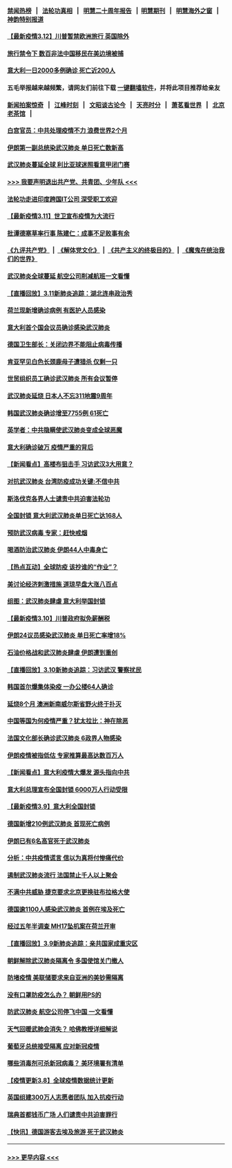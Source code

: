 #### [禁闻热榜](热点新闻.md?=0)  &nbsp;&nbsp;|&nbsp;&nbsp; [法轮功真相](https://github.com/gfw-breaker/truth/blob/master/README.md?=0) &nbsp;&nbsp;|&nbsp;&nbsp; [明慧二十周年报告](https://github.com/gfw-breaker/mh-reports/blob/master/README.md?=0) &nbsp;&nbsp;|&nbsp;&nbsp;[明慧期刊](https://github.com/gfw-breaker/mh-qikan) &nbsp;&nbsp;|&nbsp;&nbsp; [明慧海外之窗](https://github.com/gfw-breaker/mh-news/blob/master/README.md?=0) &nbsp;&nbsp;|&nbsp;&nbsp; [神韵特别报道](https://github.com/gfw-breaker/mh-news/blob/master/shenyun.md?=0)
#### [【最新疫情3.12】川普暂禁欧洲旅行 英国除外](../pages/nsc418/n11933628.md?t=03121102) 
#### [旅行禁令下 数百非法中国移民在美边境被捕](../pages/nsc418/n11933581.md?t=03121102) 
#### [意大利一日2000多例确诊 死亡近200人](../pages/nsc418/n11933484.md?t=03121102) 
#### 五毛举报越来越频繁，请网友们前往下载 [一键翻墙软件](https://github.com/gfw-breaker/ssr-accounts)，并将此项目推荐给亲友
#### [新闻拍案惊奇](https://github.com/gfw-breaker/banned-news/blob/master/pages/link4.md) &nbsp;&nbsp;|&nbsp;&nbsp; [江峰时刻](https://github.com/gfw-breaker/banned-news/blob/master/pages/link4.md) &nbsp;&nbsp;|&nbsp;&nbsp; [文昭谈古论今](https://github.com/gfw-breaker/banned-news/blob/master/pages/link4.md) &nbsp;&nbsp;|&nbsp;&nbsp; [天亮时分](https://github.com/gfw-breaker/banned-news/blob/master/pages/link4.md) &nbsp;&nbsp;|&nbsp;&nbsp; [萧茗看世界](https://github.com/gfw-breaker/banned-news/blob/master/pages/link4.md) &nbsp;&nbsp;|&nbsp;&nbsp; [北京老茶馆](https://github.com/gfw-breaker/banned-news/blob/master/pages/link4.md) &nbsp;&nbsp;|&nbsp;&nbsp; 
#### [白宫官员：中共处理疫情不力 浪费世界2个月](../pages/nsc418/n11932744.md?t=03121102) 
#### [伊朗第一副总统染武汉肺炎 单日死亡数新高](../pages/nsc418/n11933049.md?t=03121102) 
#### [武汉肺炎蔓延全球 利比亚球迷照看意甲闭门赛](../pages/nsc418/n11932771.md?t=03121102) 
#### [>>> 我要声明退出共产党、共青团、少年队 <<<](https://github.com/begood0513/goodnews/blob/master/quit/letter.md) 
#### [法轮功走进印度跨国IT公司 深受职工欢迎](../pages/nsc418/n11932395.md?t=03121102) 
#### [【最新疫情3.11】世卫宣布疫情为大流行](../pages/nsc418/n11931046.md?t=03121102) 
#### [批谭德塞草率行事 陈建仁：成事不足败事有余](../pages/nsc418/n11932753.md?t=03121102) 
#### [《九评共产党》](https://github.com/begood0513/9ping.md/blob/master/README.md) &nbsp;|&nbsp; [《解体党文化》](../../../../jtdwh.md/blob/master/README.md)  &nbsp;|&nbsp; [《共产主义的终极目的》](../../../../gczydzjmd.md/blob/master/README.md) &nbsp;|&nbsp; [《魔鬼在统治我们的世界》](../../../../mgztzwmdsj.md/blob/master/README.md) 
#### [武汉肺炎全球蔓延 航空公司削减航班一文看懂](../pages/nsc418/n11927605.md?t=03121102) 
#### [【直播回放】3.11新肺炎追踪：湖北连串政治秀](../pages/nsc418/n11932373.md?t=03121102) 
#### [荷兰现新增确诊病例 有医护人员感染](../pages/nsc418/n11931937.md?t=03121102) 
#### [意大利首个国会议员确诊感染武汉肺炎](../pages/nsc418/n11932126.md?t=03121102) 
#### [德国卫生部长：关闭边界不能阻止病毒传播](../pages/nsc418/n11932205.md?t=03121102) 
#### [肯亚罕见白色长颈鹿母子遭猎杀 仅剩一只](../pages/nsc418/n11932063.md?t=03121102) 
#### [世贸组织员工确诊武汉肺炎 所有会议暂停](../pages/nsc418/n11932073.md?t=03121102) 
#### [武汉肺炎延烧 日本人不忘311地震9周年](../pages/nsc418/n11931499.md?t=03121102) 
#### [韩国武汉肺炎确诊增至7755例 61死亡](../pages/nsc418/n11931436.md?t=03121102) 
#### [英学者：中共隐瞒使武汉肺炎变成全球恶魔](../pages/nsc418/n11930463.md?t=03121102) 
#### [意大利确诊破万 疫情严重的背后](../pages/nsc418/n11929614.md?t=03121102) 
#### [【新闻看点】高楼布狙击手 习访武汉3大用意？](../pages/nsc418/n11930378.md?t=03121102) 
#### [对抗武汉肺炎 台湾防疫成功关键:不信中共](../pages/nsc418/n11930955.md?t=03121102) 
#### [斯洛伐克各界人士谴责中共迫害法轮功](../pages/nsc418/n11929991.md?t=03121102) 
#### [全国封锁 意大利武汉肺炎单日死亡达168人](../pages/nsc418/n11930927.md?t=03121102) 
#### [预防武汉病毒 专家：赶快戒烟](../pages/nsc418/n11930607.md?t=03121102) 
#### [喝酒防治武汉肺炎 伊朗44人中毒身亡](../pages/nsc418/n11930504.md?t=03121102) 
#### [【热点互动】全球防疫 该抄谁的“作业”？](../pages/nsc418/n11930545.md?t=03121102) 
#### [美讨论经济刺激措施 道琼早盘大涨八百点](../pages/nsc418/n11930191.md?t=03121102) 
#### [组图：武汉肺炎肆虐 意大利举国封锁](../pages/nsc418/n11930070.md?t=03121102) 
#### [【最新疫情3.10】川普政府拟免薪酬税](../pages/nsc418/n11928415.md?t=03121102) 
#### [伊朗24议员感染武汉肺炎 单日死亡率增18%](../pages/nsc418/n11930297.md?t=03121102) 
#### [石油价格战和武汉肺炎肆虐 伊朗遭到重创](../pages/nsc418/n11929929.md?t=03121102) 
#### [【直播回放】3.10新肺炎追踪：习访武汉 警察扰民](../pages/nsc418/n11929844.md?t=03121102) 
#### [韩国首尔爆集体染疫 一办公楼64人确诊](../pages/nsc418/n11929491.md?t=03121102) 
#### [延烧8个月 澳洲新南威尔斯省野火终于扑灭](../pages/nsc418/n11929118.md?t=03121102) 
#### [中国等国为何疫情严重？犹太拉比：神在除恶](../pages/nsc418/n11926997.md?t=03121102) 
#### [法国文化部长确诊武汉肺炎 6政界人物感染](../pages/nsc418/n11928524.md?t=03121102) 
#### [伊朗疫情被指低估 专家推算最高达数百万人](../pages/nsc418/n11928317.md?t=03121102) 
#### [【新闻看点】意大利疫情大爆发 源头指向中共](../pages/nsc418/n11927780.md?t=03121102) 
#### [意大利总理宣布全国封锁 6000万人行动受限](../pages/nsc418/n11928018.md?t=03121102) 
#### [【最新疫情3.9】意大利全国封锁](../pages/nsc418/n11925735.md?t=03121102) 
#### [德国新增210例武汉肺炎 首现死亡病例](../pages/nsc418/n11927835.md?t=03121102) 
#### [伊朗已有6名高官死于武汉肺炎](../pages/nsc418/n11927777.md?t=03121102) 
#### [分析：中共疫情谎言 信以为真将付惨痛代价](../pages/nsc418/n11927716.md?t=03121102) 
#### [遏制武汉肺炎流行 法国禁止千人以上聚会](../pages/nsc418/n11927688.md?t=03121102) 
#### [不满中共威胁 捷克要求北京更换驻布拉格大使](../pages/nsc418/n11927466.md?t=03121102) 
#### [德国逾1100人感染武汉肺炎 首例在埃及死亡](../pages/nsc418/n11927083.md?t=03121102) 
#### [经过五年半调查 MH17坠机案在荷兰开审](../pages/nsc418/n11927110.md?t=03121102) 
#### [【直播回放】3.9新肺炎追踪：亲共国家成重灾区](../pages/nsc418/n11927002.md?t=03121102) 
#### [朝鲜解除武汉肺炎隔离令 多国使馆关门撤人](../pages/nsc418/n11926849.md?t=03121102) 
#### [防堵疫情 美联储要求来自亚洲的美钞需隔离](../pages/nsc418/n11926541.md?t=03121102) 
#### [没有口罩防疫怎么办？ 朝鲜用PS的](../pages/nsc418/n11926699.md?t=03121102) 
#### [防武汉肺炎 航空公司停飞中国 一文看懂](../pages/nsc418/n11866800.md?t=03121102) 
#### [天气回暖武肺会消失？ 哈佛教授详细解说](../pages/nsc418/n11925747.md?t=03121102) 
#### [葡萄牙总统接受隔离 应对新冠疫情](../pages/nsc418/n11925918.md?t=03121102) 
#### [哪些消毒剂可杀新冠病毒？ 美环境署有清单](../pages/nsc418/n11923343.md?t=03121102) 
#### [【疫情更新3.8】全球疫情数据统计更新](../pages/nsc418/n11923562.md?t=03121102) 
#### [英国组建300万人志愿者团队 加入抗疫行动](../pages/nsc418/n11925311.md?t=03121102) 
#### [瑞典首都钱币广场 人们谴责中共迫害罪行](../pages/nsc418/n11925227.md?t=03121102) 
#### [【快讯】德国游客去埃及旅游 死于武汉肺炎](../pages/nsc418/n11925207.md?t=03121102) 

----
#### [ >>> 更早内容 <<< ](../indexes/nsc418-earlier.md)

